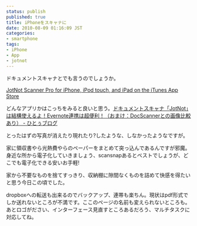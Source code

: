 ```yaml
---
status: publish
published: true
title: iPhoneをスキャナに
date: 2010-08-09 01:16:09 JST
categories:
- smartphone
tags:
- iPhone
- App
- jotnot
---
```

ドキュメントスキャナとでも言うのでしょうか。

<a href="http://itunes.apple.com/us/app/jotnot-scanner-pro/id307868751?mt=8">JotNot Scanner Pro for iPhone, iPod touch, and iPad on the iTunes App Store</a>

どんなアプリかはこっちをみると良いと思う。<a href="http://hitoxu.com/0918">ドキュメントスキャナ「JotNot」は結構使えるよ！Evernote連携は超便利！（おまけ：DocScannerとの画像比較あり） - ひとぅブログ</a>

とったはずの写真が消えたり現れたり?したような、しなかったようなですが。

家に領収書やら光熱費やらのペーパーをまとめて突っ込んであるんですが邪魔。身近な所から電子化していきましょう、scansnapあるとベストでしょうが、どこでも電子化できる安いお手軽!

家から不要なものを捨てすっきり、収納棚に隙間なくものを詰めて快感を得たいと思う今日この頃でした。

dropboxへの転送も出来るのでバックアップ、連帯も楽ちん。現状はpdf形式でしか送れないところが不満です。ここのページの名前も変えられないところも。あとロゴがださい、インターフェース見直すところあるだろう、マルチタスクに対応してね。
